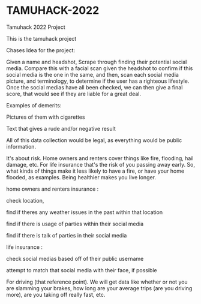 # TAMUHACK-2022
Tamuhack 2022 Project 


This is the tamuhack project


Chases Idea for the project:

Given a name and headshot, Scrape through finding their potential social media. Compare this with a facial scan given the headshot to confirm if this social media is the one in the same, and then, scan each social media picture, and terminology, to determine if the user has a righteous lifestyle. Once the social medias have all been checked, we can then give a final score, that would see if they are liable for a great deal.

Examples of demerits:

Pictures of them with cigarettes

Text that gives a rude and/or negative result

All of this data collection would be legal, as everything would be public information.

It's about risk. Home owners and renters cover things like fire, flooding, hail damage, etc.  For life insurance that's the risk of you passing away early.
So, what kinds of things make it less likely to have a fire, or have your home flooded, as examples. Being healthier makes you live longer.

home owners and renters insurance :

check location,

find if theres any weather issues in the past within that location

find if there is usage of parties within their social media

find if there is talk of parties in their social media

life insurance :

check  social medias based off of their public username

attempt to match that social media with their face, if possible



For driving (that reference point). We will get data like whether or not you are slamming your brakes, how long are your average trips (are you driving more), are you taking off really fast, etc. 


